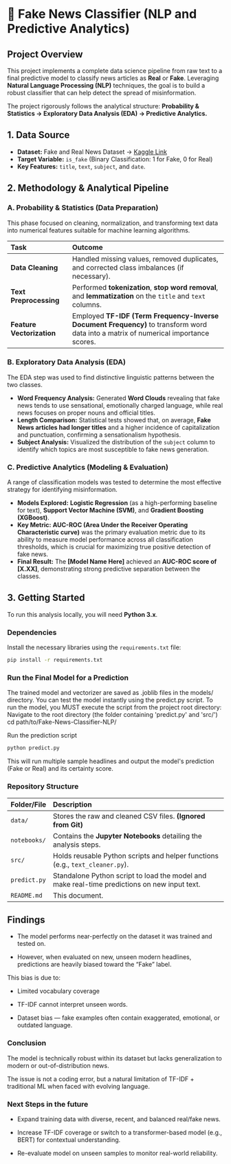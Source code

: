 # 📰 Fake News Classifier (NLP and Predictive Analytics)

## Project Overview

This project implements a complete data science pipeline from raw text to a final predictive model to classify news articles as **Real** or **Fake**. Leveraging **Natural Language Processing (NLP)** techniques, the goal is to build a robust classifier that can help detect the spread of misinformation.

The project rigorously follows the analytical structure: **Probability & Statistics $\rightarrow$ Exploratory Data Analysis (EDA) $\rightarrow$ Predictive Analytics.**

## 1\. Data Source

  * **Dataset:** Fake and Real News Dataset $\rightarrow$ [Kaggle Link](https://www.kaggle.com/datasets/clmentbisaillon/fake-and-real-news-dataset)
  * **Target Variable:** `is_fake` (Binary Classification: 1 for Fake, 0 for Real)
  * **Key Features:** `title`, `text`, `subject`, and `date`.

## 2\. Methodology & Analytical Pipeline

### A. Probability & Statistics (Data Preparation)

This phase focused on cleaning, normalization, and transforming text data into numerical features suitable for machine learning algorithms.

| Task | Outcome |
| :--- | :--- |
| **Data Cleaning** | Handled missing values, removed duplicates, and corrected class imbalances (if necessary). |
| **Text Preprocessing** | Performed **tokenization**, **stop word removal**, and **lemmatization** on the `title` and `text` columns. |
| **Feature Vectorization** | Employed **TF-IDF (Term Frequency-Inverse Document Frequency)** to transform word data into a matrix of numerical importance scores. |

### B. Exploratory Data Analysis (EDA)

The EDA step was used to find distinctive linguistic patterns between the two classes.

  * **Word Frequency Analysis:** Generated **Word Clouds** revealing that fake news tends to use sensational, emotionally charged language, while real news focuses on proper nouns and official titles.
  * **Length Comparison:** Statistical tests showed that, on average, **Fake News articles had longer titles** and a higher incidence of capitalization and punctuation, confirming a sensationalism hypothesis.
  * **Subject Analysis:** Visualized the distribution of the `subject` column to identify which topics are most susceptible to fake news generation.

### C. Predictive Analytics (Modeling & Evaluation)

A range of classification models was tested to determine the most effective strategy for identifying misinformation.

  * **Models Explored:** **Logistic Regression** (as a high-performing baseline for text), **Support Vector Machine (SVM)**, and **Gradient Boosting (XGBoost)**.
  * **Key Metric:** **AUC-ROC (Area Under the Receiver Operating Characteristic curve)** was the primary evaluation metric due to its ability to measure model performance across all classification thresholds, which is crucial for maximizing true positive detection of fake news.
  * **Final Result:** The **[Model Name Here]** achieved an **AUC-ROC score of [X.XX]**, demonstrating strong predictive separation between the classes.

## 3\. Getting Started

To run this analysis locally, you will need **Python 3.x**.

### Dependencies

Install the necessary libraries using the `requirements.txt` file:

```bash
pip install -r requirements.txt
```

### Run the Final Model for a Prediction
The trained model and vectorizer are saved as .joblib files in the models/ directory. You can test the model instantly using the predict.py script.
To run the model, you MUST execute the script from the project root directory:
Navigate to the root directory (the folder containing 'predict.py' and 'src/')
cd path/to/Fake-News-Classifier-NLP/

Run the prediction script
```bash
python predict.py
```

This will run multiple sample headlines and output the model's prediction (Fake or Real) and its certainty score.


### Repository Structure

| Folder/File | Description |
| :--- | :--- |
| `data/` | Stores the raw and cleaned CSV files. **(Ignored from Git)** |
| `notebooks/` | Contains the **Jupyter Notebooks** detailing the analysis steps. |
| `src/` | Holds reusable Python scripts and helper functions (e.g., `text_cleaner.py`). |
| `predict.py` | Standalone Python script to load the model and make real-time predictions on new input text. |
| `README.md` | This document. |

## Findings
- The model performs near-perfectly on the dataset it was trained and tested on.

- However, when evaluated on new, unseen modern headlines, predictions are heavily biased toward the “Fake” label.

This bias is due to:
- Limited vocabulary coverage

- TF-IDF cannot interpret unseen words.

- Dataset bias — fake examples often contain exaggerated, emotional, or outdated language.

### Conclusion
The model is technically robust within its dataset but lacks generalization to modern or out-of-distribution news.

The issue is not a coding error, but a natural limitation of TF-IDF + traditional ML when faced with evolving language.

### Next Steps in the future
- Expand training data with diverse, recent, and balanced real/fake news.

- Increase TF-IDF coverage or switch to a transformer-based model (e.g., BERT) for contextual understanding.

- Re-evaluate model on unseen samples to monitor real-world reliability.